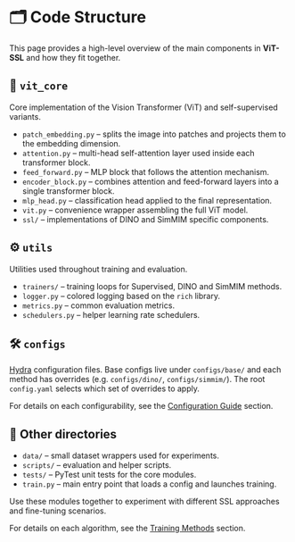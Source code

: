 # 🗂️ Code Structure

This page provides a high-level overview of the main components in **ViT-SSL** and how they fit together.

## 🧱 `vit_core`
Core implementation of the Vision Transformer (ViT) and self-supervised variants.

- `patch_embedding.py` – splits the image into patches and projects them to the embedding dimension.
- `attention.py` – multi-head self-attention layer used inside each transformer block.
- `feed_forward.py` – MLP block that follows the attention mechanism.
- `encoder_block.py` – combines attention and feed-forward layers into a single transformer block.
- `mlp_head.py` – classification head applied to the final representation.
- `vit.py` – convenience wrapper assembling the full ViT model.
- `ssl/` – implementations of DINO and SimMIM specific components.

## ⚙️ `utils`
Utilities used throughout training and evaluation.

- `trainers/` – training loops for Supervised, DINO and SimMIM methods.
- `logger.py` – colored logging based on the `rich` library.
- `metrics.py` – common evaluation metrics.
- `schedulers.py` – helper learning rate schedulers.

## 🛠️ `configs`
[Hydra](https://hydra.cc/) configuration files. Base configs live under `configs/base/` and each method has overrides (e.g. `configs/dino/`, `configs/simmim/`). The root `config.yaml` selects which set of overrides to apply.

For details on each configurability, see the [Configuration Guide](configs.md) section.

## 🔷 Other directories

- `data/` – small dataset wrappers used for experiments.
- `scripts/` – evaluation and helper scripts.
- `tests/` – PyTest unit tests for the core modules.
- `train.py` – main entry point that loads a config and launches training.

Use these modules together to experiment with different SSL approaches and fine-tuning scenarios.

For details on each algorithm, see the [Training Methods](training/index.md) section.